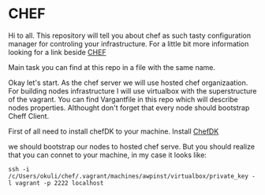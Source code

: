 # CHEF

  Hi to all. This repository will tell you about chef as such tasty configuration manager for controling your infrastructure. For a little bit more information looking for a link beside     [CHEF](https://docs.chef.io/chef_overview.html "Cheff Overview")
  
Main task you can find at this repo in a file with the same name. 

  Okay let's start. As the chef server we will use hosted chef organizaation. For building nodes infrastructure I will use virtualbox with the superstructure of the vagrant. You can find Vargantfile in this repo which will describe nodes properties. Althought don't forget that every node should bootstrap Cheff Client.
  
  
  
  
  
  First of all need to install chefDK to your machine. Install [ChefDK](https://docs.chef.io/dk_windows.html "Cheff for Windows")
  
  
  we should bootstrap our nodes to hosted chef serve. But you should realize that you can connet to your machine, in my case it looks like:
  ```shell
  ssh -i /c/Users/okuli/chef/.vagrant/machines/awpinst/virtualbox/private_key -l vagrant -p 2222 localhost
  ```
  
